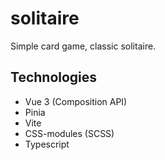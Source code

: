 # solitaire
Simple card game, classic solitaire.

## Technologies
- Vue 3 (Composition API)
- Pinia
- Vite
- CSS-modules (SCSS)
- Typescript
